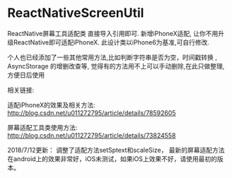 # ReactNativeScreenUtil
ReactNative屏幕工具适配类
直接导入引用即可.
新增iPhoneX适配, 让你不用升级ReactNative即可适配iPhoneX.
此设计类以iPhone6为基准,可自行修改.

个人也已经添加了一些其他常用方法,比如判断字符串是否为空，时间戳转换 , AsyncStorage 的增删改查等, 觉得有的方法用不上可以手动删除,在此只做整理,方便日后使用

相关链接:

适配iPhoneX的效果及相关方法: http://blog.csdn.net/u011272795/article/details/78592605

屏幕适配工具类使用方法: http://blog.csdn.net/u011272795/article/details/73824558

2018/7/12更新：
调整了适配方法setSptext和scaleSize，
最新的屏幕适配方法在android上的效果非常好，iOS未测试，如果iOS上效果不好，请使用最初的版本。
